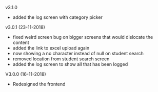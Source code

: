 v3.1.0
- added the log screen with category picker


v3.0.1 (23-11-2018)
- fixed weird screen bug on bigger screens that would dislocate the content
- added the link to excel upload again
- now showing a no character instead of null on student search
- removed location from student search screen
- added the log screen to show all that has been logged

V3.0.0 (16-11-2018)
- Redesigned the frontend


